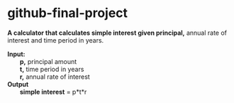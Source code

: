 # github-final-project
**A calculator that calculates simple interest given principal,** annual rate of interest and time period in years.  
  
**Input:**  
&emsp;&emsp;**p,** principal amount  
&emsp;&emsp;**t,** time period in years  
&emsp;&emsp;**r,** annual rate of interest  
**Output**  
&emsp;&emsp;**simple interest** = p\*t\*r
